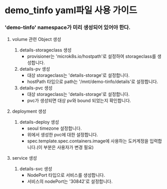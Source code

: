 # demo_tinfo yaml파일 사용 가이드

### 'demo-tinfo' namespace가 미리 생성되어 있어야 한다.
1. volume 관련 Object 생성
	1) details-storageclass 생성
		- provisioner는 'microk8s.io/hostpath'로 설정하여 storageclass를 생성합니다.
	2) details-pv 생성
		- 대상 storageclass는 'details-storage'로 설정합니다.
		- hostPath 타입으로 path는 '/mnt/demo-tinfo/details'로 설정합니다.
	3) details-pvc 생성
		- 대상 storageclass는 'details-storage'로 설정합니다.
		- pvc가 생성되면 대상 pv와 bound 되었는지 확인합니다.

2. deployment 생성
	1) details-deploy 생성
		- seoul timezone 설정합니다.
		- 위에서 생성한 pvc에 대한 설정합니다.
		- spec.template.spec.containers.image에 사용하는 도커계정을 입력합니다.(이 부분은 사용자가 변경 필요)
		
	
3. service 생성
	1) details-svc 생성
		- NodePort 타입으로 서비스를 생성합니다.
		- 서비스의 nodePort는 '30842'로 설정합니다.
